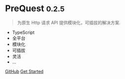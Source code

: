 # PreQuest <small>0.2.5</small>

> 为原生 Http 请求 API 提供模块化，可插拔的解决方案.

- TypeScript
- 全平台
- 模块化
- 可插拔
- 灵活
- ...

[GitHub](https://github.com/xdoer/PreQuest)
[Get Started](/introduce)
